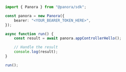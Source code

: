 <!-- Start SDK Example Usage [usage] -->
```typescript
import { Panora } from "@panora/sdk";

const panora = new Panora({
    bearer: "<YOUR_BEARER_TOKEN_HERE>",
});

async function run() {
    const result = await panora.appControllerHello();

    // Handle the result
    console.log(result);
}

run();

```
<!-- End SDK Example Usage [usage] -->